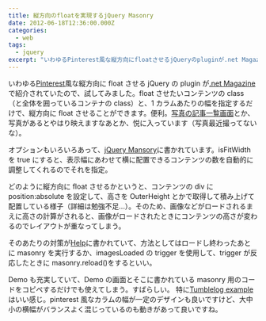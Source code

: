 ```yaml
---
title: 縦方向のfloatを実現するjQuery Masonry
date: 2012-06-18T12:36:00.000Z
categories:
  - web
tags:
  - jquery
excerpt: "いわゆるPinterest風な縦方向にfloatさせるjQueryのpluginが.net Magazineで紹介されていたので、試してみました。floatさせたいコンテンツのclass（と全体を囲っているコンテナのclass）と、1カラムあたりの幅を指定するだけで、縦方向にfloatさせることができます。便利。写真の記事一覧画面とか、写真があるとやはり映えますなあとか、悦に入っています（写真最近撮ってないな）。"
---
```


いわゆる[Pinterest](http://pinterest.com/)風な縦方向に float させる jQuery の plugin が[.net Magazine](http://www.netmagazine.com/shop/magazines/july-2012-229)で紹介されていたので、試してみました。float させたいコンテンツの class（と全体を囲っているコンテナの class）と、1 カラムあたりの幅を指定するだけで、縦方向に float させることができます。便利。[写真の記事一覧画面](http://memolog.org/photo/)とか、写真があるとやはり映えますなあとか、悦に入っています（写真最近撮ってないな）。

オプションもいろいろあって、[jQuery Mansory](http://masonry.desandro.com/docs/options.html)に書かれています。isFitWidth を true にすると、表示幅にあわせて横に配置できるコンテンツの数を自動的に調整してくれるのでそれを指定。

どのように縦方向に float させるかというと、コンテンツの div に position:absolute を設定して、高さを OuterHeight とかで取得して積み上げて配置している様子（詳細は勉強不足...）。そのため、画像などがロードされるまえに高さの計算がされると、画像がロードされたときにコンテンツの高さが変わるのでレイアウトが重なってしまう。

そのあたりの対策が[Help](http://masonry.desandro.com/docs/help.html)に書かれていて、方法としてはロードし終わったあとに masonry を実行するか、imagesLoaded の trigger を使用して、trigger が反応したときに masonry.reload()をするといい。

Demo も充実していて、Demo の画面とそこに書かれている masonry 用のコードをコピペするだけでも使えてしまう。すばらしい。 特に[Tumblelog example](http://masonry.desandro.com/demos/tumblelog.html)はいい感じ。pinterest 風なカラムの幅が一定のデザインも良いですけど、大中小の横幅がバランスよく混じっているのも動きがあって良いですね。
